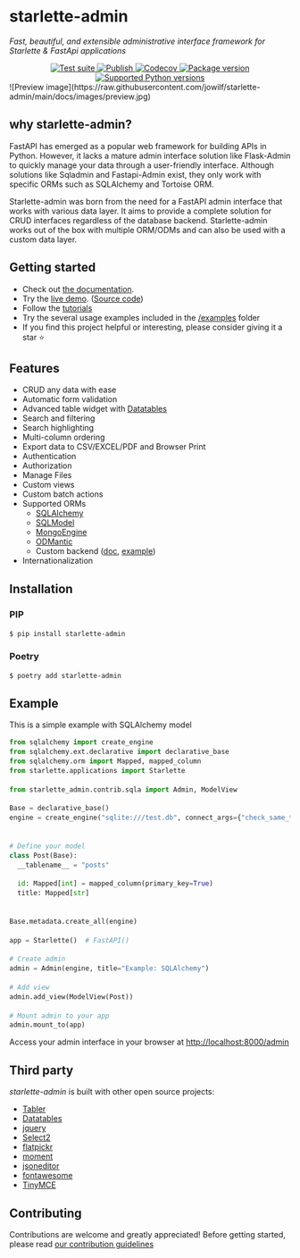 # starlette-admin

*Fast, beautiful, and extensible administrative interface framework for Starlette & FastApi applications*

<div align="center">
<a href="https://github.com/jowilf/starlette-admin/actions/workflows/test.yml">
    <img src="https://github.com/jowilf/starlette-admin/actions/workflows/test.yml/badge.svg" alt="Test suite">
</a>
<a href="https://github.com/jowilf/starlette-admin/actions">
    <img src="https://github.com/jowilf/starlette-admin/actions/workflows/publish.yml/badge.svg" alt="Publish">
</a>
<a href="https://codecov.io/gh/jowilf/starlette-admin">
    <img src="https://codecov.io/gh/jowilf/starlette-admin/branch/main/graph/badge.svg" alt="Codecov">
</a>
<a href="https://pypi.org/project/starlette-admin/">
    <img src="https://badge.fury.io/py/starlette-admin.svg" alt="Package version">
</a>
<a href="https://pypi.org/project/starlette-admin/">
    <img src="https://img.shields.io/pypi/pyversions/starlette-admin?color=2334D058" alt="Supported Python versions">
</a>
</div>
![Preview image](https://raw.githubusercontent.com/jowilf/starlette-admin/main/docs/images/preview.jpg)

## why starlette-admin?

FastAPI has emerged as a popular web framework for building APIs in Python. However, it lacks a mature admin interface
solution like Flask-Admin to quickly manage your data through a user-friendly interface. Although
solutions like Sqladmin and Fastapi-Admin exist, they only work with specific ORMs such as SQLAlchemy and Tortoise ORM.

Starlette-admin was born from the need for a FastAPI admin interface that works with various data layer. It aims
to provide a complete solution for CRUD interfaces regardless of the database backend. Starlette-admin works out of the
box with multiple ORM/ODMs and can also be used with a custom data layer.

## Getting started

* Check out [the documentation](https://jowilf.github.io/starlette-admin).
* Try the [live demo](https://starlette-admin-demo.jowilf.com/). ([Source code](https://github.com/jowilf/starlette-admin-demo))
* Follow the [tutorials](https://jowilf.github.io/starlette-admin/tutorials/)
* Try the several usage examples included in the [/examples](https://github.com/jowilf/starlette-admin/tree/main/examples) folder
* If you find this project helpful or interesting, please consider giving it a star ⭐️

## Features

- CRUD any data with ease
- Automatic form validation
- Advanced table widget with [Datatables](https://datatables.net/)
- Search and filtering
- Search highlighting
- Multi-column ordering
- Export data to CSV/EXCEL/PDF and Browser Print
- Authentication
- Authorization
- Manage Files
- Custom views
- Custom batch actions
- Supported ORMs
    * [SQLAlchemy](https://www.sqlalchemy.org/)
    * [SQLModel](https://sqlmodel.tiangolo.com/)
    * [MongoEngine](http://mongoengine.org/)
    * [ODMantic](https://github.com/art049/odmantic/)
    * Custom backend ([doc](https://jowilf.github.io/starlette-admin/advanced/base-model-view/), [example](https://github.com/jowilf/starlette-admin/tree/main/examples/custom-backend))
- Internationalization

## Installation

### PIP

```shell
$ pip install starlette-admin
```

### Poetry

```shell
$ poetry add starlette-admin
```

## Example

This is a simple example with SQLAlchemy model

```python
from sqlalchemy import create_engine
from sqlalchemy.ext.declarative import declarative_base
from sqlalchemy.orm import Mapped, mapped_column
from starlette.applications import Starlette

from starlette_admin.contrib.sqla import Admin, ModelView

Base = declarative_base()
engine = create_engine("sqlite:///test.db", connect_args={"check_same_thread": False})


# Define your model
class Post(Base):
  __tablename__ = "posts"

  id: Mapped[int] = mapped_column(primary_key=True)
  title: Mapped[str]


Base.metadata.create_all(engine)

app = Starlette()  # FastAPI()

# Create admin
admin = Admin(engine, title="Example: SQLAlchemy")

# Add view
admin.add_view(ModelView(Post))

# Mount admin to your app
admin.mount_to(app)
```

Access your admin interface in your browser at [http://localhost:8000/admin](http://localhost:8000/admin)

## Third party

*starlette-admin* is built with other open source projects:

- [Tabler](https://tabler.io/)
- [Datatables](https://datatables.net/)
- [jquery](https://jquery.com/)
- [Select2](https://select2.org/)
- [flatpickr](https://flatpickr.js.org/)
- [moment](http://momentjs.com/)
- [jsoneditor](https://github.com/josdejong/jsoneditor)
- [fontawesome](https://fontawesome.com/)
- [TinyMCE](https://www.tiny.cloud/)

## Contributing

Contributions are welcome and greatly appreciated! Before getting started, please read
[our contribution guidelines](https://github.com/jowilf/starlette-admin/blob/main/CONTRIBUTING.md)
